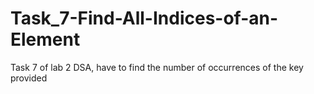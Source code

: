 # Task_7-Find-All-Indices-of-an-Element
Task 7 of lab 2 DSA, have to find the number of occurrences of the key provided
